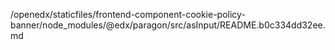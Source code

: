 /openedx/staticfiles/frontend-component-cookie-policy-banner/node_modules/@edx/paragon/src/asInput/README.b0c334dd32ee.md